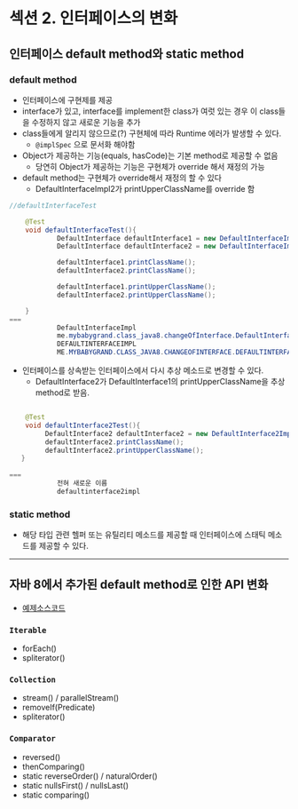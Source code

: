 # 섹션 2. 인터페이스의 변화
## 인터페이스 default method와 static method

### default method 
 - 인터페이스에 구현제를 제공
 - interface가 있고, interface를 implement한 class가 여럿 있는 경우 이 class들을 수정하지 않고 새로운 기능을 추가
 - class들에게 알리지 않으므로(?) 구현체에 따라 Runtime 에러가 발생할 수 있다.
   * ```@implSpec``` 으로 문서화 해야함
 - Object가 제공하는 기능(equals, hasCode)는 기본 method로 제공할 수 없음
   * 당연히 Object가 제공하는 기능은 구현체가 override 해서 재정의 가능
 - default method는 구현체가 override해서 재정의 할 수 있다
   * DefaultInterfaceImpl2가 printUpperClassName를 override 함
```JAVA
//defaultInterfaceTest

    @Test
    void defaultInterfaceTest(){
            DefaultInterface defaultInterface1 = new DefaultInterfaceImpl();
            DefaultInterface defaultInterface2 = new DefaultInterfaceImpl2();

            defaultInterface1.printClassName();
            defaultInterface2.printClassName();

            defaultInterface1.printUpperClassName();
            defaultInterface2.printUpperClassName();

    }
===
            DefaultInterfaceImpl
            me.mybabygrand.class_java8.changeOfInterface.DefaultInterfaceImpl2
            DEFAULTINTERFACEIMPL
            ME.MYBABYGRAND.CLASS_JAVA8.CHANGEOFINTERFACE.DEFAULTINTERFACEIMPL2
```
 - 인터페이스를 상속받는 인터페이스에서 다시 추상 메소드로 변경할 수 있다.
   * DefaultInterface2가 DefaultInterface1의 printUpperClassName을 추상 method로 받음.
```JAVA

    @Test
    void defaultInterface2Test(){
         DefaultInterface2 defaultInterface2 = new DefaultInterface2Impl();
         defaultInterface2.printClassName();
         defaultInterface2.printUpperClassName(); 
   }
   
===
            전혀 새로운 이름
            defaultinterface2impl
```

### static method
 - 해당 타입 관련 헬퍼 또는 유틸리티 메소드를 제공할 때 인터페이스에 스태틱 메소드를 제공할 수 있다.

---

## 자바 8에서 추가된 default method로 인한 API 변화
 - [예제소스코드](src/test/java/me/mybabygrand/class_java8/chageOfInterface/ChangeOfInterfaceTest.java)
### ```Iterable```
 - forEach()
 - spliterator()

### ```Collection```
 - stream() / parallelStream()
 - removeIf(Predicate)
 - spliterator()

### ```Comparator```
 - reversed()
 - thenComparing()
 - static reverseOrder() / naturalOrder()
 - static nullsFirst() / nullsLast()
 - static comparing()
